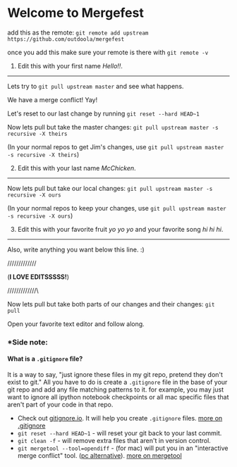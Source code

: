 # Welcome to Mergefest

add this as the remote: `git remote add upstream https://github.com/outdoola/mergefest`

once you add this make sure your remote is there with `git remote -v`

1. Edit this with your first name *Hello!!*.
----------------------------------------------

Lets try to `git pull upstream master` and see what happens.

We have a merge conflict! Yay!

Let's reset to our last change by running `git reset --hard HEAD~1`

Now lets pull but take the master changes: 
`git pull upstream master -s recursive -X theirs`

(In your normal repos to get Jim's changes, use `git pull upstream master -s recursive -X theirs`)


2. Edit this with your last name *McChicken*.
----------------------------------------------
Now lets pull but take our local changes: 
`git pull upstream master -s recursive -X ours`

(In your normal repos to keep your changes, use `git pull upstream master -s recursive -X ours`)

3. Edit this with your favorite fruit *yo yo yo* and your favorite song *hi hi hi*.
----------------------------------------------

Also, write anything you want below this line. :) 

\/\/\/\/\/\/\/\/\/\/\/\/\/
   
(**I LOVE EDITSSSSS!**)
   
/\/\/\/\/\/\/\/\/\/\/\/\/\

Now lets pull but take both parts of our changes and their changes:
`git pull`

Open your favorite text editor and follow along. 

### *Side note:

#### What is a `.gitignore` file?

It is a way to say, "just ignore these files in my git repo, pretend they don't exist to git." All you have to do is create a `.gitignore` file in the base of your git repo and add any file matching patterns to it. for example, you may just want to ignore all ipython notebook checkpoints or all mac specific files that aren't part of your code in that repo.

* Check out [gitignore.io](https://www.gitignore.io/). It will help you create `.gitignore` files. [more on .gitignore](https://git-scm.com/docs/gitignore)
* `git reset --hard HEAD~1` - will reset your git back to your last commit.
* `git clean -f` - will remove extra files that aren't in version control.
* `git mergetool --tool=opendiff` - (for mac) will put you in an "interactive merge conflict" tool. ([pc alternative](http://stackoverflow.com/questions/426026/git-on-windows-how-do-you-set-up-a-mergetool)). [more on mergetool](https://git-scm.com/docs/git-mergetool) 
